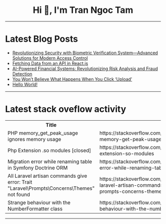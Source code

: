 <h1 align="center">Hi 👋, I'm Tran Ngoc Tam</h1>

---

# Latest Blog Posts 
<!-- BLOG-POST-LIST:START -->
- [Revolutionizing Security with Biometric Verification System—Advanced Solutions for Modern Access Control](https://dev.to/faceplugin/revolutionizing-security-with-biometric-verification-system-advanced-solutions-for-modern-access-48ge)
- [Fetching Data from an API in React.js](https://dev.to/sudhanshudevelopers/fetching-data-from-an-api-in-reactjs-2f3l)
- [AI-Powered Financial Systems: Revolutionizing Risk Analysis and Fraud Detection](https://dev.to/umeshtharukaofficial/ai-powered-financial-systems-revolutionizing-risk-analysis-and-fraud-detection-4h06)
- [You Won’t Believe What Happens When You Click ‘Upload’](https://dev.to/luccin243/you-wont-believe-what-happens-when-you-click-upload-31bi)
- [Hello World!](https://dev.to/matthewdavidjensen/hello-world-4kgf)
<!-- BLOG-POST-LIST:END -->

---

# Latest stack oveflow activity
<table>
  <tr><th>Title</th><th>Link</th></tr>
  <!-- STACKOVERFLOW:START --><tr><td>PHP memory_get_peak_usage ignores memory usage</td><td>https://stackoverflow.com/questions/79341172/php-memory-get-peak-usage-ignores-memory-usage</td></tr><tr><td>Php Extension .so modules [closed]</td><td>https://stackoverflow.com/questions/79340860/php-extension-so-modules</td></tr><tr><td>Migration error while renaming table in Symfony Doctrine ORM</td><td>https://stackoverflow.com/questions/79340544/migration-error-while-renaming-table-in-symfony-doctrine-orm</td></tr><tr><td>All Laravel artisan commands give error: Trait &quot;Laravel\Prompts\Concerns\Themes&quot; not found</td><td>https://stackoverflow.com/questions/79340338/all-laravel-artisan-commands-give-error-trait-laravel-prompts-concerns-themes</td></tr><tr><td>Strange behaviour with the NumberFormatter class</td><td>https://stackoverflow.com/questions/79340164/strange-behaviour-with-the-numberformatter-class</td></tr><!-- STACKOVERFLOW:END -->
</table>

---


